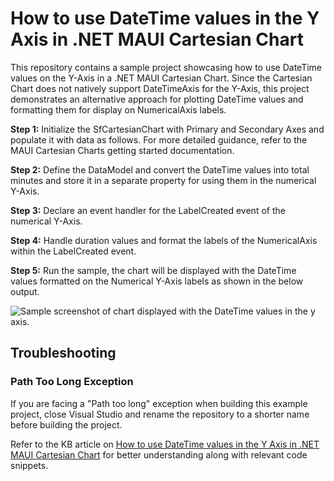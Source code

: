 # How to use DateTime values in the Y Axis in .NET MAUI Cartesian Chart

This repository contains a sample project showcasing how to use DateTime values on the Y-Axis in a .NET MAUI Cartesian Chart. 
Since the Cartesian Chart does not natively support DateTimeAxis for the Y-Axis, this project demonstrates an alternative approach for plotting DateTime values and formatting them for display on NumericalAxis labels.

**Step 1:** Initialize the SfCartesianChart with Primary and Secondary Axes and populate it with data as follows. For more detailed guidance, refer to the MAUI Cartesian Charts getting started documentation.

**Step 2:** Define the DataModel and convert the DateTime values into total minutes and store it in a separate property for using them in the numerical Y-Axis.

**Step 3:** Declare an event handler for the LabelCreated event of the numerical Y-Axis.

**Step 4:** Handle duration values and format the labels of the NumericalAxis within the LabelCreated event.

**Step 5:** Run the sample, the chart will be displayed with the DateTime values formatted on the Numerical Y-Axis labels as shown in the below output.

![Sample screenshot of chart displayed with the DateTime values in the y axis.](https://github.com/user-attachments/assets/ad0482b6-3037-404e-a1be-1f0d15177985)

## Troubleshooting

### Path Too Long Exception

If you are facing a "Path too long" exception when building this example project, close Visual Studio and rename the repository to a shorter name before building the project.

Refer to the KB article on [How to use DateTime values in the Y Axis in .NET MAUI Cartesian Chart]() for better understanding along with relevant code snippets.
